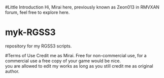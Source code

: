 #Little Introduction
Hi, Mirai here, previously known as Zeon013 in RMVXAN forum, feel free to explore here.

# myk-RGSS3
repository for my RGSS3 scripts.

#Terms of Use
Credit me as Mirai.
Free for non-commercial use, for a commercial use a free copy of your game would be nice.<br>
you are allowed to edit my works as long as you still credit me as original author.
